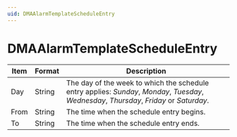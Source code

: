 ```yaml
---
uid: DMAAlarmTemplateScheduleEntry
---
```


# DMAAlarmTemplateScheduleEntry

| Item | Format | Description |
|---|---|---|
| Day  | String | The day of the week to which the schedule entry applies: *Sunday*, *Monday*, *Tuesday*, *Wednesday*, *Thursday*, *Friday* or *Saturday*. |
| From | String | The time when the schedule entry begins. |
| To   | String | The time when the schedule entry ends.   |
